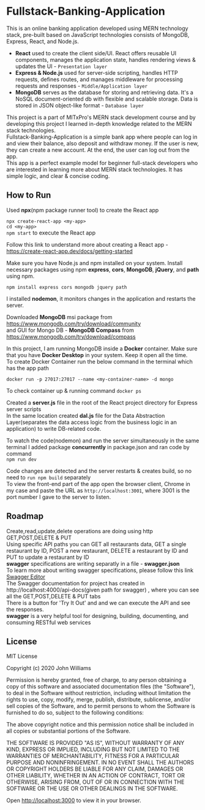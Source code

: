 # Fullstack-Banking-Application
This is an online banking application developed using MERN technology stack, pre-built based on JavaScript technologies consists of MongoDB, Express, React, and Node.js.
- **React** used to create the client side/UI. React offers reusable UI components, manages the application state, handles rendering views & updates the UI - `Presentation layer`
- **Express & Node.js** used for server-side scripting, handles HTTP requests, defines routes, and manages middleware for processing requests and responses - `Middle/Application layer`
- **MongoDB** serves as the database for storing and retrieving data. It's a NoSQL document-oriented db with flexible and scalable storage. Data is stored in JSON object-like format - `Database layer`</br>

This project is a part of MITxPro's MERN stack development course and by developing this project I learned in-depth knowledge related to the MERN stack technologies.</br>
Fullstack-Banking-Application is a simple bank app where people can log in and view their balance, also deposit and withdraw money. If the user is new, they can create a new account.
At the end, the user can log out from the app.</br>
This app is a perfect example model for beginner full-stack developers who are interested in learning more about MERN stack technologies. It has simple logic, and clear & concise coding. 

## How to Run
Used **npx**(npm package runner tool) to create the React app</br>

`npx create-react-app <my-app>` </br>
 `cd <my-app>` </br>
 `npm start` to execute the React app</br>
 
Follow this link to understand more about creating a React app - https://create-react-app.dev/docs/getting-started

Make sure you have Node.js and npm installed on your system. Install necessary packages using npm **express**, **cors**, **MongoDB**, **jQuery**, and **path** using npm.</br>

`npm install express cors mongodb jquery path`</br>

I installed **nodemon**,  it monitors changes in the application and restarts the server.</br>

Downloaded **MongoDB** msi package from https://www.mongodb.com/try/download/community</br>
and GUI for Mongo DB - **MongoDB Compass** from https://www.mongodb.com/try/download/compass
 
In this project, I am running MongoDB inside a **Docker** container. Make sure that you have **Docker Desktop** in your system. Keep it open all the time. </br>
To create Docker Container run the below command in the terminal which has the app path</br>

`docker run -p 27017:27017 --name <my-container-name> -d mongo`</br>

To check container up & running command `docker ps`</br>

Created a **server.js** file in the root of the React project directory for Express server scripts</br>
In the same location created **dal.js** file for the Data Abstraction Layer(separates the data access logic from the business logic in an application) to write DB-related code.</br>

To watch the code(nodemon) and run the server simultaneously in the same terminal I added package **concurrently** in package.json and ran code by command</br>
`npm run dev`

Code changes are detected and the server restarts & creates build, so no need to `run npm build` separately </br>
To view the front-end part of the app open the browser client, Chrome in my case and paste the URL as `http://localhost:3001`, where 3001 is the port number I gave to the server to listen.


## Roadmap

Create,read,update,delete operations are doing using http GET,POST,DELETE & PUT </br>
Using specific API paths you can GET all restaurants data, GET a single restaurant by ID, POST a new restaurant, DELETE a restaurant by ID and PUT to update a restaurant by ID</br>
**swagger** specifications are writing separatly in a file - **swagger.json** </br>
To learn more about writing swagger specifications, please follow this link [Swagger Editor](https://editor.swagger.io/)</br>
The Swagger documentation for project has created in http://localhost:4000/api-docs(given path for swagger) , where you can see all the GET,POST,DELETE & PUT tabs</br>
There is a button for 'Try It Out' and and we can execute the API and see the responses. </br>
**swagger** is a very helpful tool for designing, building, documenting, and consuming RESTful web services
## License
MIT License

Copyright (c) 2020 John Williams

Permission is hereby granted, free of charge, to any person obtaining a copy of this software and associated documentation files (the "Software"), to deal in the Software without restriction, including without limitation the rights to use, copy, modify, merge, publish, distribute, sublicense, and/or sell copies of the Software, and to permit persons to whom the Software is furnished to do so, subject to the following conditions:

The above copyright notice and this permission notice shall be included in all copies or substantial portions of the Software.

THE SOFTWARE IS PROVIDED "AS IS", WITHOUT WARRANTY OF ANY KIND, EXPRESS OR IMPLIED, INCLUDING BUT NOT LIMITED TO THE WARRANTIES OF MERCHANTABILITY, FITNESS FOR A PARTICULAR PURPOSE AND NONINFRINGEMENT. IN NO EVENT SHALL THE AUTHORS OR COPYRIGHT HOLDERS BE LIABLE FOR ANY CLAIM, DAMAGES OR OTHER LIABILITY, WHETHER IN AN ACTION OF CONTRACT, TORT OR OTHERWISE, ARISING FROM, OUT OF OR IN CONNECTION WITH THE SOFTWARE OR THE USE OR OTHER DEALINGS IN THE SOFTWARE.


Open [http://localhost:3000](http://localhost:3000) to view it in your browser.




